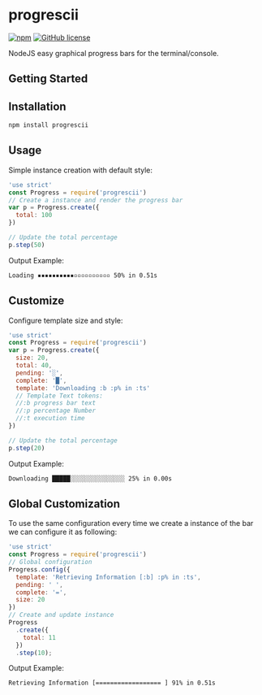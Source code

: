 # progrescii

[![npm](https://img.shields.io/npm/v/progrescii.svg?style=flat-square)](https://www.npmjs.com/package/progrescii)
[![GitHub license](https://img.shields.io/github/license/willyelm/progrescii.svg?style=flat-square)](https://github.com/willyelm/progrescii)

NodeJS easy graphical progress bars for the terminal/console.

## Getting Started

## Installation

```bash
npm install progrescii
```

## Usage

Simple instance creation with default style:

```javascript
'use strict'
const Progress = require('progrescii')
// Create a instance and render the progress bar
var p = Progress.create({
  total: 100
})

// Update the total percentage
p.step(50)
```

Output Example:

```bash
Loading ▪▪▪▪▪▪▪▪▪▪▫▫▫▫▫▫▫▫▫▫ 50% in 0.51s
```

## Customize

Configure template size and style:

```javascript
'use strict'
const Progress = require('progrescii')
var p = Progress.create({
  size: 20,
  total: 40,
  pending: '░',
  complete: '█',
  template: 'Downloading :b :p% in :ts'
  // Template Text tokens:
  //:b progress bar text
  //:p percentage Number
  //:t execution time
})

// Update the total percentage
p.step(20)
```

Output Example:

```bash
Downloading █████░░░░░░░░░░░░░░░ 25% in 0.00s
```

## Global Customization

To use the same configuration every time we create a instance
of the bar we can configure it as following:

```javascript
'use strict'
const Progress = require('progrescii')
// Global configuration
Progress.config({
  template: 'Retrieving Information [:b] :p% in :ts',
  pending: ' ',
  complete: '=',
  size: 20
})
// Create and update instance
Progress
  .create({
    total: 11
  })
  .step(10);
```

Output Example:

```bash
Retrieving Information [================== ] 91% in 0.51s
```
